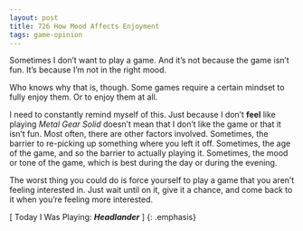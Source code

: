 ```yaml
---
layout: post
title: 726 How Mood Affects Enjoyment
tags: game-opinion
---
```

Sometimes I don’t want to play a game.  And it’s not because the game isn’t fun.  It’s because I’m not in the right mood.

Who knows why that is, though.  Some games require a certain mindset to fully enjoy them.  Or to enjoy them at all.

I need to constantly remind myself of this.  Just because I don’t **feel** like playing *Metal Gear Solid* doesn’t mean that I don’t like the game or that it isn’t fun.  Most often, there are other factors involved.  Sometimes, the barrier to re-picking up something where you left it off.  Sometimes, the age of the game, and so the barrier to actually playing it.  Sometimes, the mood or tone of the game, which is best during the day or during the evening.

The worst thing you could do is force yourself to play a game that you aren’t feeling interested in.  Just wait until on it, give it a chance, and come back to it when you’re feeling more interested.

[ Today I Was Playing: ***Headlander*** ]
{: .emphasis}